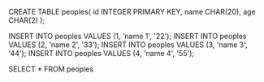 CREATE TABLE peoples(
    id INTEGER PRIMARY KEY,
    name CHAR(20),
    age CHAR(2)
);

INSERT INTO peoples VALUES (1, 'name 1', '22');
INSERT INTO peoples VALUES (2, 'name 2', '33');
INSERT INTO peoples VALUES (3, 'name 3', '44');
INSERT INTO peoples VALUES (4, 'name 4', '55');

SELECT * FROM peoples
